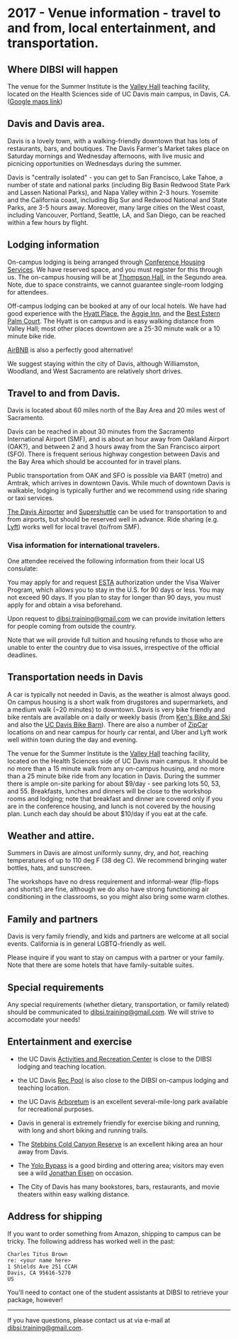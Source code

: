 # 2017 - Venue information - travel to and from, local entertainment, and transportation.

## Where DIBSI will happen

The venue for the Summer Institute is the
[Valley Hall](http://www.vetmed.ucdavis.edu/Academic_Programs/map/ValleyHall/)
teaching facility, located on the Health Sciences side of UC Davis
main campus, in Davis, CA.  ([Google maps link](https://www.google.com/maps/place/Gladys+Valley+Hall,+Davis,+CA+95616/@38.5328167,-121.7659017,17z/data=!3m1!4b1!4m5!3m4!1s0x80852902c9d969a7:0xaa647225d10f76a3!8m2!3d38.5328167!4d-121.7637077))

## Davis and Davis area.

Davis is a lovely town, with a walking-friendly downtown that has lots
of restaurants, bars, and boutiques.  The Davis Farmer's Market takes
place on Saturday mornings and Wednesday afternoons, with live music
and picnicing opportunities on Wednesdays during the summer.

Davis is "centrally isolated" - you can get to San Francisco, Lake
Tahoe, a number of state and national parks (including Big Basin
Redwood State Park and Lassen National Parks), and Napa Valley within
2-3 hours.  Yosemite and the California coast, including Big Sur and
Redwood National and State Parks, are 3-5 hours away.  Moreover, many
large cities on the West coast, including Vancouver, Portland,
Seattle, LA, and San Diego, can be reached within a few hours by
flight.

## Lodging information

On-campus lodging is being arranged through
[Conference Housing Services](http://confhsg.ucdavis.edu/hostingaconference/rates/).
We have reserved space, and you must register for this through us.
The on-campus housing will be at
[Thompson Hall](http://housing.ucdavis.edu/buildings/thompsonhall.asp),
in the Segundo area.  Note, due to space constraints, we cannot guarantee
single-room lodging for attendees.

Off-campus lodging can be booked at any of our local hotels.  We have
had good experience with the
[Hyatt Place](https://ucdavis.place.hyatt.com/en/hotel/home.html), the
[Aggie Inn](http://www.aggieinn.com/), and the
[Best Estern Palm Court](https://www.bestwestern.com/en_US/book/hotel-details.05536.html). The
Hyatt is on campus and is easy walking distance from Valley Hall; most
other places downtown are a 25-30 minute walk or a 10 minute bike
ride.

[AirBNB](http://www.airbnb.com) is also a perfectly good alternative!

We suggest staying within the city of Davis, although Williamston,
Woodland, and West Sacramento are relatively short drives.

## Travel to and from Davis.

Davis is located about 60 miles north of the Bay Area and 20 miles west of
Sacramento.

Davis can be reached in about 30 minutes from the Sacramento
International Airport (SMF), and is about an hour away from Oakland
Airport (OAK?), and between 2 and 3 hours away from the San Francisco
airport (SFO).  There is frequent serious highway congestion between Davis
and the Bay Area which should be accounted for in travel plans.

Public transportation from OAK and SFO is possible via BART (metro)
and Amtrak, which arrives in downtown Davis.  While much of downtown
Davis is walkable, lodging is typically further and we recommend
using ride sharing or taxi services.

[The Davis Airporter](https://www.davisairporter.com/index2.html) and
[Supershuttle](https://www.supershuttle.com/) can be used for
transportation to and from airports, but should be reserved well in
advance.  Ride sharing (e.g. [Lyft](https://www.lyft.com/)) works well
for local travel (to/from SMF).

### Visa information for international travelers.

One attendee received the following information from their local US
consulate:

  You may apply for and request [ESTA](https://esta.cbp.dhs.gov/esta/)
  authorization under the Visa Waiver Program, which allows you to
  stay in the U.S. for 90 days or less.  You may not exceed 90 days.
  If you plan to stay for longer than 90 days, you must apply for and
  obtain a visa beforehand.

Upon request to
[dibsi.training@gmail.com](mailto:dibsi.training@gmail.com) we can
provide invitation letters for people coming from outside the country.

Note that we will provide full tuition and housing refunds to those
who are unable to enter the country due to visa issues, irrespective
of the official deadlines.

## Transportation needs in Davis

A car is typically not needed in Davis, as the weather is almost
always good.  On campus housing is a short walk from drugstores and
supermarkets, and a medium walk (~20 minutes) to downtown.  Davis is
very bike friendly and bike rentals are available on a daily or weekly
basis (from [Ken's Bike and Ski](http://kensbikeski.com/) and also the
[UC Davis Bike Barn](https://bikebarn.ucdavis.edu/rentals/)).  There
are also a number of [ZipCar](http://zipcar.com) locations on and near
campus for hourly car rental, and Uber and Lyft work well within town
during the day and evening.

The venue for the Summer Institute is the
[Valley Hall](http://www.vetmed.ucdavis.edu/Academic_Programs/map/ValleyHall/)
teaching facility, located on the Health Sciences side of UC Davis
main campus.  It should be no more than a 15 minute walk from any
on-campus housing, and no more than a 25 minute bike ride from any
location in Davis.  During the summer there is ample on-site parking
for about $9/day - see parking lots 50, 53, and 55.  Breakfasts,
lunches and dinners will be close to the workshop rooms and lodging;
note that breakfast and dinner are covered only if you are in the
conference housing, and lunch is not covered by the housing
plan. Lunch each day should be about $10/day if you eat at the cafe.

## Weather and attire.

Summers in Davis are almost uniformly sunny, dry, and *hot*, reaching
temperatures of up to 110 deg F (38 deg C).  We recommend bringing
water bottles, hats, and sunscreen.

The workshops have no dress requirement and informal-wear (flip-flops
and shorts!) are fine, although we do also have strong functioning air
conditioning in the classrooms, so you might also bring some warm
clothes.

## Family and partners

Davis is very family friendly, and kids and partners are welcome at all
social events.  California is in general LGBTQ-friendly as well.

Please inquire if you want to stay on campus with a partner or your
family.  Note that there are some hotels that have family-suitable
suites.

## Special requirements

Any special requirements (whether dietary, transportation, or family
related) should be communicated to
[dibsi.training@gmail.com](mailto:dibsi.training@gmail.com).  We will
strive to accomodate your needs!

## Entertainment and exercise

* the UC Davis
  [Activities and Recreation Center](https://cru.ucdavis.edu/content/1-activities-and-recreation-center-arc.htm)
  is close to the DIBSI lodging and teaching location.

* the UC Davis [Rec Pool](https://cru.ucdavis.edu/content/47-recreation-pool-.htm) is also close to the DIBSI on-campus lodging and teaching location.

* the UC Davis [Arboretum](http://arboretum.ucdavis.edu/) is an excellent several-mile-long park available for recreational purposes.

* Davis in general is extremely friendly for exercise biking and running, with long and short biking and running trails.

* The [Stebbins Cold Canyon Reserve](http://nrs.ucdavis.edu/stebbins/visitor/hiking.html) is an excellent hiking area an hour away from Davis.

* The [Yolo Bypass](https://www.wildlife.ca.gov/lands/places-to-visit/yolo-bypass-wa) is a good birding and ottering area; visitors may even see a wild [Jonathan Eisen](https://phylogenomics.me/) on occasion.

* The City of Davis has many bookstores, bars, restaurants, and movie theaters within easy walking distance.

## Address for shipping

If you want to order something from Amazon, shipping to campus can
be tricky.  The following address has worked well in the past:

```
Charles Titus Brown
re: <your name here>
1 Shields Ave 251 CCAH
Davis, CA 95616-5270
US
```

You'll need to contact one of the student assistants at DIBSI to retrieve
your package, however!

----

If you have questions, please contact us at via e-mail at [dibsi.training@gmail.com](mailto:dibsi.training@gmail.com).
